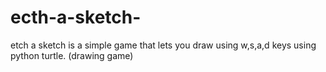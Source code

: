 # ecth-a-sketch-
etch a sketch is a simple game that lets you draw using w,s,a,d keys using python turtle. (drawing game)
